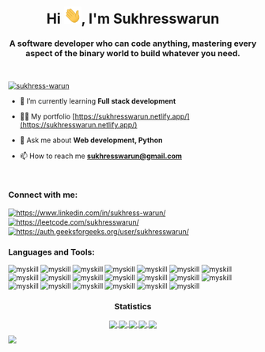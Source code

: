 <h1 align="center">Hi <img width="35px" src="images/wave.gif"></img>, I'm Sukhresswarun</h1>
<h3 align="center">A software developer who can code anything, mastering every aspect of the binary world to build whatever you need.</h3>

<br/>

<p align="left"> <a href="https://github.com/ryo-ma/github-profile-trophy"><img src="https://github-profile-trophy.vercel.app/?username=sukhress-warun&theme=onestar" alt="sukhress-warun" /></a> </p>

- 🌱 I’m currently learning **Full stack development**

- 👨‍💻 My portfolio [https://sukhresswarun.netlify.app/](https://sukhresswarun.netlify.app/)

- 💬 Ask me about **Web development, Python**

- 📫 How to reach me **sukhresswarun@gmail.com**

<br/>

<h3 align="left">Connect with me:</h3>
<p align="left">
<a href="https://linkedin.com/in/https://www.linkedin.com/in/sukhress-warun/" target="blank"><img align="center" src="https://raw.githubusercontent.com/rahuldkjain/github-profile-readme-generator/master/src/images/icons/Social/linked-in-alt.svg" alt="https://www.linkedin.com/in/sukhress-warun/" height="30" width="40" /></a>
<a href="https://www.leetcode.com/https://leetcode.com/sukhresswarun/" target="blank"><img align="center" src="https://raw.githubusercontent.com/rahuldkjain/github-profile-readme-generator/master/src/images/icons/Social/leet-code.svg" alt="https://leetcode.com/sukhresswarun/" height="30" width="40" /></a>
<a href="https://auth.geeksforgeeks.org/user/https://auth.geeksforgeeks.org/user/sukhresswarun/" target="blank"><img align="center" src="https://raw.githubusercontent.com/rahuldkjain/github-profile-readme-generator/master/src/images/icons/Social/geeks-for-geeks.svg" alt="https://auth.geeksforgeeks.org/user/sukhresswarun/" height="30" width="40" /></a>
</p>

<h3 align="left">Languages and Tools:</h3>

<p align="left">
    <img src="https://skillicons.dev/icons?i=nodejs&theme=dark" alt="myskill"/>
    <img src="https://skillicons.dev/icons?i=express&theme=dark" alt="myskill"/>
    <img src="https://skillicons.dev/icons?i=mongodb&theme=dark" alt="myskill"/>
    <img src="https://skillicons.dev/icons?i=mysql&theme=dark" alt="myskill"/>
    <img src="https://skillicons.dev/icons?i=react&theme=dark" alt="myskill"/>
    <img src="https://skillicons.dev/icons?i=pug&theme=dark" alt="myskill"/>
    <img src="https://skillicons.dev/icons?i=bootstrap&theme=dark" alt="myskill"/>
    <img src="https://skillicons.dev/icons?i=html&theme=dark" alt="myskill"/>
    <img src="https://skillicons.dev/icons?i=css&theme=dark" alt="myskill"/>
    <img src="https://skillicons.dev/icons?i=python&theme=dark" alt="myskill"/>
    <img src="https://skillicons.dev/icons?i=java&theme=dark" alt="myskill"/>
    <img src="https://skillicons.dev/icons?i=javascript&theme=dark" alt="myskill"/>
    <img src="https://skillicons.dev/icons?i=c&theme=dark" alt="myskill"/>
    <img src="https://skillicons.dev/icons?i=git&theme=dark" alt="myskill"/>
    <img src="https://skillicons.dev/icons?i=github&theme=dark" alt="myskill"/>
    <img src="https://skillicons.dev/icons?i=docker&theme=dark" alt="myskill">
    <img src="https://skillicons.dev/icons?i=opencv&theme=dark" alt="myskill"/>
    <img src="https://skillicons.dev/icons?i=vscode&theme=dark" alt="myskill"/>
    <img src="https://skillicons.dev/icons?i=stackoverflow&theme=dark" alt="myskill"/>
    <img src="https://skillicons.dev/icons?i=threejs&theme=dark" alt="myskill"/>
</p>

<h3 align="center">Statistics</h3>
<div align="center">
<a href="https://github.com/Sukhress-warun">
<img align="center" src="http://github-profile-summary-cards.vercel.app/api/cards/stats?username=Sukhress-warun&theme=midnight_purple" height="180em" />
<img align="center" src="http://github-profile-summary-cards.vercel.app/api/cards/most-commit-language?username=Sukhress-warun&theme=midnight_purple" height="180em" />
<img align="center" src="http://github-profile-summary-cards.vercel.app/api/cards/repos-per-language?username=Sukhress-warun&theme=midnight_purple" height="180em" />
<img align="center" src="http://github-profile-summary-cards.vercel.app/api/cards/productive-time?username=Sukhress-Warun&theme=midnight_purple&utcOffset=5.5" height="180em" />
<img align="center" src="http://github-profile-summary-cards.vercel.app/api/cards/profile-details?username=Sukhress-warun&theme=midnight_purple" height="180em" />
</div>

[![](https://github-readme-activity-graph.vercel.app/graph?username=Sukhress-warun&bg_color=000000&color=AD76FF&point=AD76FF&line=893BFF&area=true&area_color=893BFF&hide_border=true)](https://github.com/ashutosh00710/github-readme-activity-graph)


